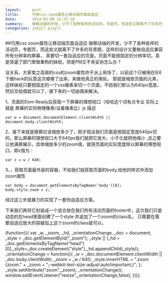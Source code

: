 ```yaml
---
layout:     post
title:      巧用css-zoom属性让移动端页面自适应
date:       2014-03-09 12:32:18
summary:    做移动端的开发，少不了各种各样的活动页，专题页，而这些又脱离不了许多的背景图
categories: jekyll pixyll
---
```


##巧用css zoom属性让移动端页面自适应
做移动端的开发，少不了各种各样的活动页，专题页，而这些又脱离不了许多的背景图，这样的设计又要做自适应兼容所有分辨率的屏幕，
真要切一套自适应的页面，页面不能按固定的分辨率切，真是苦逼了部门里做重构的妹纸，但是PM又不肯妥协怎么办？

没关系，大家束之高阁的css的zoom属性终于派上用场了，以前这个只被用在IE6下做hack的玩意这次被哪了出来，来做他真正的用处。
那就是缩放页面的元素，这样妹纸只要按固定的一个css像素来切一个页面，不妨我们默认为640px宽度，
然后交给偶就可以了，接下来的一切由偶来解决。

1、页面的Dom Ready后获取一下屏幕的理想视口（哈哈这个词有点专业 实际上就是 屏幕的实际物理像素/设备像素比）js 描述 
    
    var w = document.documentElement.clientWidth || document.body.clientWidth;
    
2、接下来就是换算应该缩放多少了，刚才假设我们页面是按固定宽度640px切的，那么屏幕的理想视口大于640px我们就把它放大，小于化就把他缩小
,总之要让他满屏展示，具体缩放多少的zoom值，就用页面的实际宽度除以屏幕的理想视口，即z值为：

    var z = w / 640;
    
3、，获取页面最外层的容器，不如我们就获取页面的body,给他的样式中添加zoom属性

    var body = document.getElementsByTagName('body')[0];
    body.style.zoom = z;
    
经过这三步就暴力的实现了一套伪自适应方案。

下来我们再将它封装成一个适合放在我们所有活动页面的footer中，这次我们只是动态的在head里面创建了一个style 并追加了一个zoom的class名，
只需要在需要自适应放大的容器加上这个zoom的class就可以。

   
   (function(){
        var _w,
            _zoom,
            _hd, 
            _orientationChange,
            _doc = document,
            _style = _doc.getElementById("_zoom");
        _style || (_hd = _doc.getElementsByTagName("head")[0],_style=_doc.createElement("style"),_hd.appendChild(_style));
        _orientationChange = function(){
           _w    = _doc.documentElement.clientWidth || _doc.body.clientWidth;
           _zoom = _w / 640;
           _style.innerHTML = ".zoom {zoom:" + _zoom + ";-webkit-text-size-adjust:auto!important;}";
        };
        _style.setAttribute("zoom",_zoom);
        _orientationChange();
        window.addEventListener("resize",_orientationChange,false);
    })();